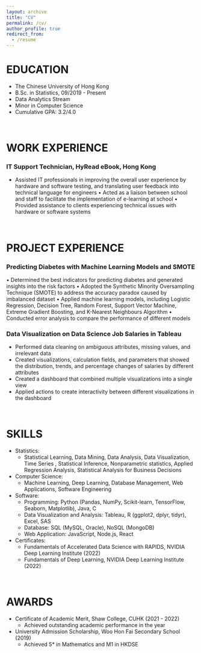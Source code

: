 ```yaml
---
layout: archive
title: "CV"
permalink: /cv/
author_profile: true
redirect_from:
  - /resume
---
```


EDUCATION
======
* The Chinese University of Hong Kong
* B.Sc. in Statistics, 09/2019 - Present
* Data Analytics Stream
* Minor in Computer Science
* Cumulative GPA: 3.2/4.0

&nbsp;

WORK EXPERIENCE
======
### IT Support Technician, HyRead eBook, Hong Kong
* Assisted IT professionals in improving the overall user experience by hardware and software testing, and translating user feedback into technical language for engineers
• Acted as a liaison between school and staff to facilitate the implementation of e-learning at school
• Provided assistance to clients experiencing technical issues with hardware or software systems

&nbsp;

PROJECT EXPERIENCE
======
### Predicting Diabetes with Machine Learning Models and SMOTE
• Determined the best indicators for predicting diabetes and generated insights into the risk factors
• Adopted the Synthetic Minority Oversampling Technique (SMOTE) to address the accuracy paradox caused by imbalanced dataset
• Applied machine learning models, including Logistic Regression, Decision Tree, Random Forest, Support Vector Machine, Extreme Gradient Boosting, and K-Nearest Neighbours Algorithm
• Conducted error analysis to compare the performance of different models

### Data Visualization on Data Science Job Salaries in Tableau
* Performed data cleaning on ambiguous attributes, missing values, and irrelevant data
* Created visualizations, calculation fields, and parameters that showed the distribution, trends, and percentage changes of salaries by different attributes
* Created a dashboard that combined multiple visualizations into a single view
* Applied actions to create interactivity between different visualizations in the dashboard

&nbsp;

SKILLS
======
* Statistics:
  * Statistical Learning, Data Mining, Data Analysis, Data Visualization, Time Series , Statistical Inference, Nonparametric statistics, Applied Regression Analysis, Statistical Analysis for Business Decisions
* Computer Science:
  * Machine Learning, Deep Learning, Database Management, Web Applications, Software Engineering
* Software:
  * Programming: Python (Pandas, NumPy, Scikit-learn, TensorFlow, Seaborn, Matplotlib), Java, C
  * Data Visualization and Analysis: Tableau, R (ggplot2, dplyr, tidyr), Excel, SAS
  * Database: SQL (MySQL, Oracle), NoSQL (MongoDB)
  * Web Application: JavaScript, Node.js, React
* Certificates:
  * Fundamentals of Accelerated Data Science with RAPIDS, NVIDIA Deep Learning Institute (2022)
  * Fundamentals of Deep Learning, NVIDIA Deep Learning Institute (2022)
    
&nbsp;

AWARDS
======
* Certificate of Academic Merit, Shaw College, CUHK (2021 - 2022)
  * Achieved outstanding academic performance in the year
* University Admission Scholarship, Woo Hon Fai Secondary School (2019)
  * Achieved 5* in Mathematics and M1 in HKDSE



